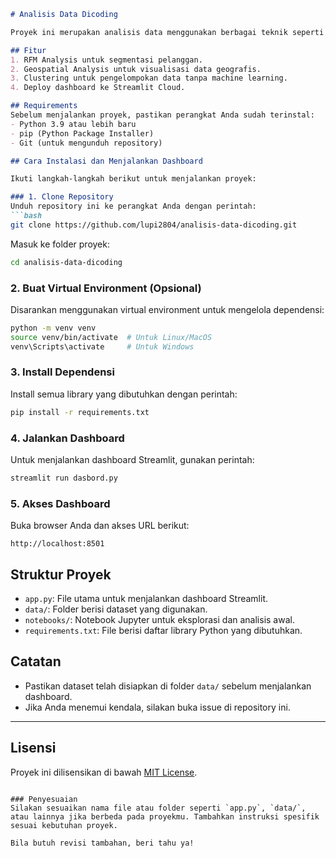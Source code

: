 ```markdown
# Analisis Data Dicoding

Proyek ini merupakan analisis data menggunakan berbagai teknik seperti RFM Analysis, Geospatial Analysis, dan Clustering. Hasil analisis divisualisasikan dalam dashboard interaktif menggunakan Streamlit.

## Fitur
1. RFM Analysis untuk segmentasi pelanggan.
2. Geospatial Analysis untuk visualisasi data geografis.
3. Clustering untuk pengelompokan data tanpa machine learning.
4. Deploy dashboard ke Streamlit Cloud.

## Requirements
Sebelum menjalankan proyek, pastikan perangkat Anda sudah terinstal:
- Python 3.9 atau lebih baru
- pip (Python Package Installer)
- Git (untuk mengunduh repository)

## Cara Instalasi dan Menjalankan Dashboard

Ikuti langkah-langkah berikut untuk menjalankan proyek:

### 1. Clone Repository
Unduh repository ini ke perangkat Anda dengan perintah:
```bash
git clone https://github.com/lupi2804/analisis-data-dicoding.git
```
Masuk ke folder proyek:
```bash
cd analisis-data-dicoding
```

### 2. Buat Virtual Environment (Opsional)
Disarankan menggunakan virtual environment untuk mengelola dependensi:
```bash
python -m venv venv
source venv/bin/activate  # Untuk Linux/MacOS
venv\Scripts\activate     # Untuk Windows
```

### 3. Install Dependensi
Install semua library yang dibutuhkan dengan perintah:
```bash
pip install -r requirements.txt
```

### 4. Jalankan Dashboard
Untuk menjalankan dashboard Streamlit, gunakan perintah:
```bash
streamlit run dasbord.py
```

### 5. Akses Dashboard
Buka browser Anda dan akses URL berikut:
```
http://localhost:8501
```

## Struktur Proyek
- `app.py`: File utama untuk menjalankan dashboard Streamlit.
- `data/`: Folder berisi dataset yang digunakan.
- `notebooks/`: Notebook Jupyter untuk eksplorasi dan analisis awal.
- `requirements.txt`: File berisi daftar library Python yang dibutuhkan.

## Catatan
- Pastikan dataset telah disiapkan di folder `data/` sebelum menjalankan dashboard.
- Jika Anda menemui kendala, silakan buka issue di repository ini.

---

## Lisensi
Proyek ini dilisensikan di bawah [MIT License](LICENSE).

```

### Penyesuaian
Silakan sesuaikan nama file atau folder seperti `app.py`, `data/`, atau lainnya jika berbeda pada proyekmu. Tambahkan instruksi spesifik sesuai kebutuhan proyek.

Bila butuh revisi tambahan, beri tahu ya!
